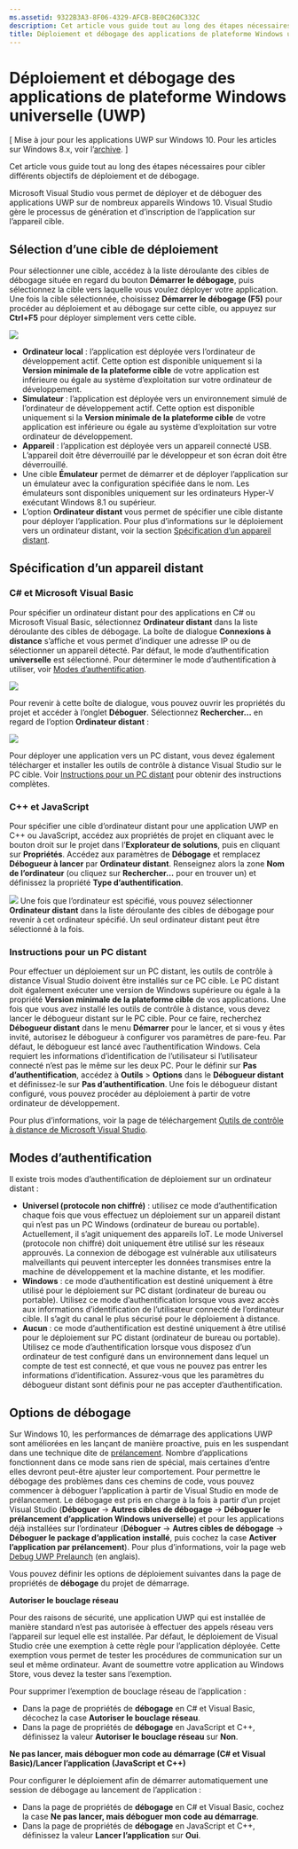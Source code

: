 ```yaml
---
ms.assetid: 9322B3A3-8F06-4329-AFCB-BE0C260C332C
description: Cet article vous guide tout au long des étapes nécessaires pour cibler différents objectifs de déploiement et de débogage.
title: Déploiement et débogage des applications de plateforme Windows universelle (UWP)
---
```


# Déploiement et débogage des applications de plateforme Windows universelle (UWP)

\[ Mise à jour pour les applications UWP sur Windows 10. Pour les articles sur Windows 8.x, voir l’[archive](http://go.microsoft.com/fwlink/p/?linkid=619132). \]

Cet article vous guide tout au long des étapes nécessaires pour cibler différents objectifs de déploiement et de débogage.

Microsoft Visual Studio vous permet de déployer et de déboguer des applications UWP sur de nombreux appareils Windows 10. Visual Studio gère le processus de génération et d’inscription de l’application sur l’appareil cible.

## Sélection d’une cible de déploiement

Pour sélectionner une cible, accédez à la liste déroulante des cibles de débogage située en regard du bouton **Démarrer le débogage**, puis sélectionnez la cible vers laquelle vous voulez déployer votre application. Une fois la cible sélectionnée, choisissez **Démarrer le débogage (F5)** pour procéder au déploiement et au débogage sur cette cible, ou appuyez sur **Ctrl+F5** pour déployer simplement vers cette cible.

![](images/debug-device-target-list.png)

-   **Ordinateur local** : l’application est déployée vers l’ordinateur de développement actif. Cette option est disponible uniquement si la **Version minimale de la plateforme cible** de votre application est inférieure ou égale au système d’exploitation sur votre ordinateur de développement.
-   **Simulateur** : l’application est déployée vers un environnement simulé de l’ordinateur de développement actif. Cette option est disponible uniquement si la **Version minimale de la plateforme cible** de votre application est inférieure ou égale au système d’exploitation sur votre ordinateur de développement.
-   **Appareil** : l’application est déployée vers un appareil connecté USB. L’appareil doit être déverrouillé par le développeur et son écran doit être déverrouillé.
-   Une cible **Émulateur** permet de démarrer et de déployer l’application sur un émulateur avec la configuration spécifiée dans le nom. Les émulateurs sont disponibles uniquement sur les ordinateurs Hyper-V exécutant Windows 8.1 ou supérieur.
-   L’option **Ordinateur distant** vous permet de spécifier une cible distante pour déployer l’application. Pour plus d’informations sur le déploiement vers un ordinateur distant, voir la section [Spécification d’un appareil distant](#specifying-a-remote-device).

## Spécification d’un appareil distant

### C# et Microsoft Visual Basic

Pour spécifier un ordinateur distant pour des applications en C# ou Microsoft Visual Basic, sélectionnez **Ordinateur distant** dans la liste déroulante des cibles de débogage. La boîte de dialogue **Connexions à distance** s’affiche et vous permet d’indiquer une adresse IP ou de sélectionner un appareil détecté. Par défaut, le mode d’authentification **universelle** est sélectionné. Pour déterminer le mode d’authentification à utiliser, voir [Modes d’authentification](#authentication-modes).

![](images/debug-remote-connections.png)

Pour revenir à cette boîte de dialogue, vous pouvez ouvrir les propriétés du projet et accéder à l’onglet **Déboguer**. Sélectionnez **Rechercher...** en regard de l’option **Ordinateur distant** :

![](images/debug-remote-machine-config.png)

Pour déployer une application vers un PC distant, vous devez également télécharger et installer les outils de contrôle à distance Visual Studio sur le PC cible. Voir [Instructions pour un PC distant](#remote-pc-instructions) pour obtenir des instructions complètes.

### C++ et JavaScript

Pour spécifier une cible d’ordinateur distant pour une application UWP en C++ ou JavaScript, accédez aux propriétés de projet en cliquant avec le bouton droit sur le projet dans l’**Explorateur de solutions**, puis en cliquant sur **Propriétés**. Accédez aux paramètres de **Débogage** et remplacez **Débogueur à lancer** par **Ordinateur distant**. Renseignez alors la zone **Nom de l’ordinateur** (ou cliquez sur **Rechercher…** pour en trouver un) et définissez la propriété **Type d’authentification**.

![](images/debug-property-pages.png)
Une fois que l’ordinateur est spécifié, vous pouvez sélectionner **Ordinateur distant** dans la liste déroulante des cibles de débogage pour revenir à cet ordinateur spécifié. Un seul ordinateur distant peut être sélectionné à la fois.

### Instructions pour un PC distant

Pour effectuer un déploiement sur un PC distant, les outils de contrôle à distance Visual Studio doivent être installés sur ce PC cible. Le PC distant doit également exécuter une version de Windows supérieure ou égale à la propriété **Version minimale de la plateforme cible** de vos applications. Une fois que vous avez installé les outils de contrôle à distance, vous devez lancer le débogueur distant sur le PC cible. Pour ce faire, recherchez **Débogueur distant** dans le menu **Démarrer** pour le lancer, et si vous y êtes invité, autorisez le débogueur à configurer vos paramètres de pare-feu. Par défaut, le débogueur est lancé avec l’authentification Windows. Cela requiert les informations d’identification de l’utilisateur si l’utilisateur connecté n’est pas le même sur les deux PC. Pour le définir sur **Pas d’authentification**, accédez à **Outils** &gt; **Options** dans le **Débogueur distant** et définissez-le sur **Pas d’authentification**. Une fois le débogueur distant configuré, vous pouvez procéder au déploiement à partir de votre ordinateur de développement.

Pour plus d’informations, voir la page de téléchargement [Outils de contrôle à distance de Microsoft Visual Studio]( http://go.microsoft.com/fwlink/?LinkId=717039).

## Modes d’authentification

Il existe trois modes d’authentification de déploiement sur un ordinateur distant :

- **Universel (protocole non chiffré)** : utilisez ce mode d’authentification chaque fois que vous effectuez un déploiement sur un appareil distant qui n’est pas un PC Windows (ordinateur de bureau ou portable). Actuellement, il s’agit uniquement des appareils IoT. Le mode Universel (protocole non chiffré) doit uniquement être utilisé sur les réseaux approuvés. La connexion de débogage est vulnérable aux utilisateurs malveillants qui peuvent intercepter les données transmises entre la machine de développement et la machine distante, et les modifier.
- **Windows** : ce mode d’authentification est destiné uniquement à être utilisé pour le déploiement sur PC distant (ordinateur de bureau ou portable). Utilisez ce mode d’authentification lorsque vous avez accès aux informations d’identification de l’utilisateur connecté de l’ordinateur cible. Il s’agit du canal le plus sécurisé pour le déploiement à distance.
- **Aucun** : ce mode d’authentification est destiné uniquement à être utilisé pour le déploiement sur PC distant (ordinateur de bureau ou portable). Utilisez ce mode d’authentification lorsque vous disposez d’un ordinateur de test configuré dans un environnement dans lequel un compte de test est connecté, et que vous ne pouvez pas entrer les informations d’identification. Assurez-vous que les paramètres du débogueur distant sont définis pour ne pas accepter d’authentification.

## Options de débogage

Sur Windows 10, les performances de démarrage des applications UWP sont améliorées en les lançant de manière proactive, puis en les suspendant dans une technique dite de [prélancement](https://msdn.microsoft.com/library/windows/apps/Mt593297). Nombre d’applications fonctionnent dans ce mode sans rien de spécial, mais certaines d’entre elles devront peut-être ajuster leur comportement. Pour permettre le débogage des problèmes dans ces chemins de code, vous pouvez commencer à déboguer l’application à partir de Visual Studio en mode de prélancement. Le débogage est pris en charge à la fois à partir d’un projet Visual Studio (**Déboguer** -&gt; **Autres cibles de débogage** -> **Déboguer le prélancement d’application Windows universelle**) et pour les applications déjà installées sur l’ordinateur (**Déboguer** -&gt; **Autres cibles de débogage** -&gt; **Déboguer le package d’application installé**, puis cochez la case **Activer l’application par prélancement**). Pour plus d’informations, voir la page web [Debug UWP Prelaunch]( http://go.microsoft.com/fwlink/?LinkId=717245) (en anglais).

Vous pouvez définir les options de déploiement suivantes dans la page de propriétés de **débogage** du projet de démarrage.

**Autoriser le bouclage réseau**

Pour des raisons de sécurité, une application UWP qui est installée de manière standard n’est pas autorisée à effectuer des appels réseau vers l’appareil sur lequel elle est installée. Par défaut, le déploiement de Visual Studio crée une exemption à cette règle pour l’application déployée. Cette exemption vous permet de tester les procédures de communication sur un seul et même ordinateur. Avant de soumettre votre application au Windows Store, vous devez la tester sans l’exemption.

Pour supprimer l’exemption de bouclage réseau de l’application :

-   Dans la page de propriétés de **débogage** en C# et Visual Basic, décochez la case **Autoriser le bouclage réseau**.
-   Dans la page de propriétés de **débogage** en JavaScript et C++, définissez la valeur **Autoriser le bouclage réseau** sur **Non**.

**Ne pas lancer, mais déboguer mon code au démarrage (C# et Visual Basic)/Lancer l’application (JavaScript et C++)**

Pour configurer le déploiement afin de démarrer automatiquement une session de débogage au lancement de l’application :

-   Dans la page de propriétés de **débogage** en C# et Visual Basic, cochez la case **Ne pas lancer, mais déboguer mon code au démarrage**.
-   Dans la page de propriétés de **débogage** en JavaScript et C++, définissez la valeur **Lancer l’application** sur **Oui**.




<!--HONumber=Mar16_HO1-->


